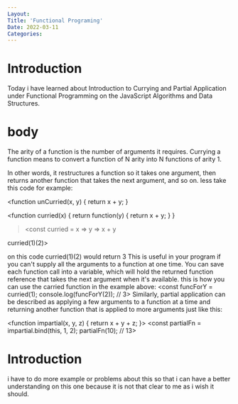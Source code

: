 ```yaml
---
Layout:
Title: 'Functional Programing'
Date: 2022-03-11
Categories:
---
```


# Introduction

Today i have learned about Introduction to Currying and Partial Application
under Functional Programming on the JavaScript
Algorithms and Data Structures.

# body

The arity of a function is the number of arguments it requires. Currying a function means
to convert a function of N arity into N functions of arity 1.

In other words, it restructures a function so it takes one argument, then returns another
function that takes the next argument, and so on.
less take this code for example:

<function unCurried(x, y) {
return x + y;
}

<function curried(x) {
return function(y) {
return x + y;
}
}

> <const curried = x => y => x + y

curried(1)(2)>

on this code curried(1)(2) would return 3
This is useful in your program if you can't supply all the arguments to a function at one time.
You can save each function call into a variable, which will hold the returned function reference
that takes the next argument when it's available.
this is how you can use the carried function in the example above:
<const funcForY = curried(1);
console.log(funcForY(2)); // 3>
Similarly, partial application can be described as applying a few arguments to a function at a
time and returning another function that is applied to more arguments just like this:

<function impartial(x, y, z) {
return x + y + z;
}>
<const partialFn = impartial.bind(this, 1, 2);
partialFn(10); // 13>

# Introduction

i have to do more example or problems about this so that i can have a better understanding
on this one because it is not that clear to me as i wish it should.
